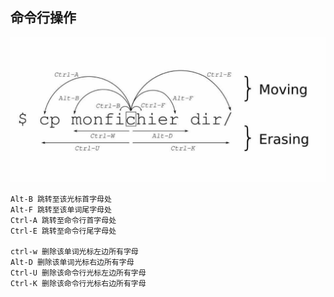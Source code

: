 ## 命令行操作

![](./pic/cmd.jpeg)


```
Alt-B 跳转至该光标首字母处
Alt-F 跳转至该单词尾字母处
Ctrl-A 跳转至命令行首字母处
Ctrl-E 跳转至命令行尾字母处

ctrl-w 删除该单词光标左边所有字母
Alt-D 删除该单词光标右边所有字母
Ctrl-U 删除该命令行光标左边所有字母
Ctrl-K 删除该命令行光标右边所有字母

```
